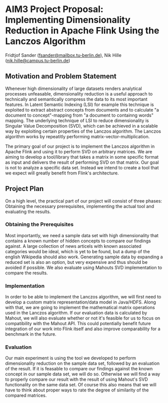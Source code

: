 # AIM3 Project Proposal: Implementing Dimensionality Reduction in Apache Flink Using the Lanczos Algorithm

Fridtjof Sander (fsander@mailbox.tu-berlin.de), Nik Hille (nik.hille@campus.tu-berlin.de)

## Motivation and Problem Statement

Whenever high dimensionality of large datasets renders analytical processes unfeasable, dimensionality reduction is a useful approach to technically and semantically compress the data to its most important features. In Latent Semantic Indexing (LSI) for example this technique is exploited to extract abstract concepts from documents and to calculate "a document to concept"-mapping from "a document to containng words" mapping. The underlying technique of LSI to reduce dimensionality is Singular Value Decomposition (SVD), which can be achieved in a scalable way by exploiting certain properties of the Lanczos algorithm. The Lanczos algorithm works by repeatitly performing matrix-vector-multiplication.

The primary goal of our project is to implement the Lanczos algorithm in Apache Flink and using it to perform SVD on
arbitrary matrices. We are aiming to develop a tool/library that takes a matrix in some specific format as input and
delivers the result of performing SVD on that matrix. Our goal is not to analyze a specific data set. Instead we intend
to create a tool that we expect will greatly benefit from Flink's architecture.

## Project Plan

On a high level, the practical part of our project will consist of three phases: Obtaining the necessary prerequisites,
implementing the actual tool and evaluating the results.

### Obtaining the Prerequisites

Most importantly, we need a sample data set with high dimensionality that contains a known number of hidden concepts to compare our findings against. A large collection of news articels with known associated categories would be ideal, which is yet to be found, but a dump of the english Wikipedia should also work. Generating sample data by expanding a reduced set is also an option, but very expensive and thus should be avoided if possible. We also evaluate using Mahouts SVD implementation to compare the results.

### Implementation

In order to be able to implement the Lanczos algorithm, we will first need to develop a custom matrix 
representation/data model in Java/HDFS. Along with that, we are going to implement the mathematical matrix operations
used in the Lanczos algorithm. If our evaluation data is calculated by Mahout, we will
also evaluate whether or not it's feasible for us to focus on compatibility with the Mahout API. This could potentially
benefit future integration of our work into Flink itself and also improve comparability for a benchmark in the future.

### Evaluation

Our main experiment is using the tool we developed to perform dimensionality reduction on the sample data set, followed
by an evaluation of the result. If it is feasable to compare our findings against the known concept in our sample data set, we will do so. Otherwise we will
find a way to properly compare our result with the result of using Mahout's SVD functionality on the same data set. Of
course this also means that we will have to think about proper ways to rate the degree of similarity of the compared
matrices.
